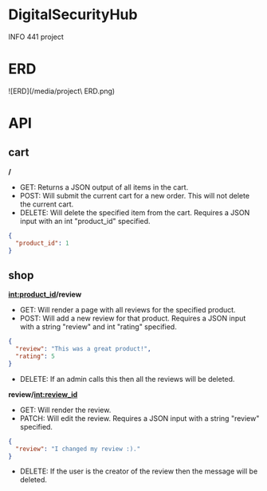 # DigitalSecurityHub
INFO 441 project

# ERD
![ERD](/media/project\ ERD.png)

# API
## cart
**/**
- GET: Returns a JSON output of all items in the cart.
- POST: Will submit the current cart for a new order. This will not delete the current cart.
- DELETE: Will delete the specified item from the cart. Requires a JSON input with an int "product_id" specified.
```json
{
  "product_id": 1
}
```

## shop
**<int:product_id>/review**
- GET: Will render a page with all reviews for the specified product.
- POST: Will add a new review for that product. Requires a JSON input with a string "review" and int "rating" specified.
```json
{
  "review": "This was a great product!",
  "rating": 5
}
```
- DELETE: If an admin calls this then all the reviews will be deleted.

**review/<int:review_id>**
- GET: Will render the review.
- PATCH: Will edit the review. Requires a JSON input with a string "review" specified.
```json
{
  "review": "I changed my review :)."
}
```
- DELETE: If the user is the creator of the review then the message will be deleted.
